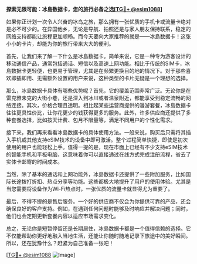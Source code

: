 **探索无限可能：冰島数据卡，您的旅行必备之选[[TG💪+ @esim1088](https://t.me/s/esim1088)]**

如果你正计划一次令人兴奋的冰岛之旅，那么拥有一张优质的手机卡或流量卡绝对是必不可少的。在异国他乡，无论是导航、拍照还是与家人朋友保持联系，稳定的网络支持都能让旅程更加顺畅。而今天要向大家推荐的就是——冰島数据卡！这张小小的卡片，却能为你的旅行带来大大的便利。

首先，让我们来了解一下什么是冰島数据卡。简单来说，它是一种专为游客设计的移动通信产品，通常包括通话、短信以及高速上网功能。相比于传统的SIM卡，冰島数据卡更轻便，也更易于管理，尤其是在频繁更换目的地的情况下。对于那些喜欢即插即用、无需额外设置的用户来说，这种类型的卡片无疑是一个理想的选择。

那么，冰島数据卡具体有哪些优势呢？首先，它的覆盖范围非常广泛。无论你是在雷克雅未克的大街小巷，还是深入到冰川或者温泉附近，都能享受到稳定流畅的网络连接。其次，价格合理且透明。相比起某些运营商提供的漫游套餐，冰島数据卡往往更具性价比，让你花更少的钱获得更多的服务。此外，许多供应商还提供了多种套餐选择，比如按天计费、包月不限量等，满足不同用户的个性化需求。

接下来，我们再来看看冰島数据卡的具体使用方法。一般来说，购买后只需将其插入手机或其他支持eSIM技术的设备中即可激活。整个过程简单快捷，即使是初次使用的用户也能轻松上手。值得一提的是，现在市面上已经有不少支持eSIM技术的智能手机和平板电脑，这意味着你可以直接通过在线方式完成注册流程，省去了实体卡邮寄的时间成本。

当然，除了基本的通话和上网功能外，冰島数据卡还提供了一些附加服务，比如国际长途拨打折扣、热点分享等功能。这些都极大地提升了用户的使用体验。尤其是当您需要将设备作为Wi-Fi热点时，一张优质的流量卡就显得尤为重要了。

最后，不得不提的是售后服务。一个好的供应商不仅会为你提供可靠的产品，还会确保良好的客户支持。例如，在遇到任何问题时能够及时响应并解决问题；同时，他们也会定期更新套餐内容以适应市场需求变化。

总之，无论你是短暂停留还是长期居住，冰島数据卡都是一个值得信赖的选择。它不仅能帮助你更好地融入当地生活，还能让你随时随地记录下旅途中的美好瞬间。所以，还在犹豫什么？赶紧为自己准备一张吧！

[[TG💪+ @esim1088](https://t.me/s/esim1088) ![Image](https://i.postimg.cc/4NQfJmqS/Snipaste-2025-05-13-00-14-12.png)]
